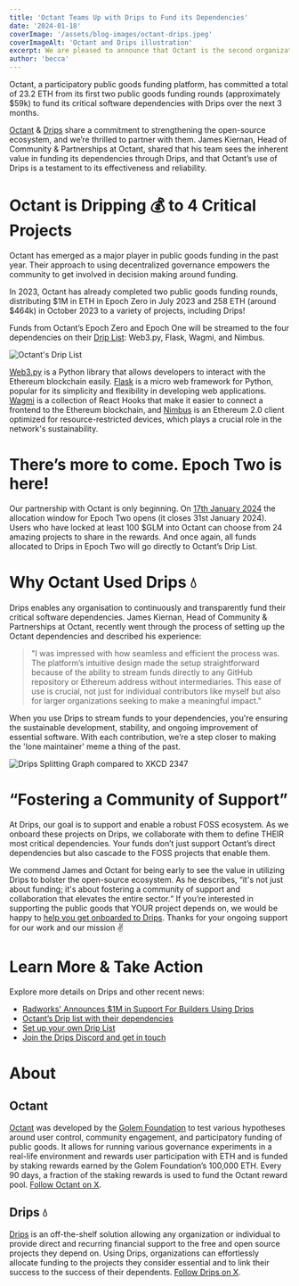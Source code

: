 ```yaml
---
title: 'Octant Teams Up with Drips to Fund its Dependencies'
date: '2024-01-18'
coverImage: '/assets/blog-images/octant-drips.jpeg'
coverImageAlt: 'Octant and Drips illustration'
excerpt: We are pleased to announce that Octant is the second organization to commit to fund its critical software dependencies with Drips.
author: 'becca'
---
```


Octant, a participatory public goods funding platform, has committed a total of 23.2 ETH from its first two public goods funding rounds (approximately $59k) to fund its critical software dependencies with Drips over the next 3 months.

[Octant](https://octant.build/) & [Drips](https://drips.network/) share a commitment to strengthening the open-source ecosystem, and we’re thrilled to partner with them. James Kiernan, Head of Community & Partnerships at Octant, shared that his team sees the inherent value in funding its dependencies through Drips, and that Octant’s use of Drips is a testament to its effectiveness and reliability.

# Octant is Dripping 💰 to 4 Critical Projects

Octant has emerged as a major player in public goods funding in the past year. Their approach to using decentralized governance empowers the community to get involved in decision making around funding.

In 2023, Octant has already completed two public goods funding rounds, distributing $1M in ETH in Epoch Zero in July 2023 and 258 ETH (around $464k) in October 2023 to a variety of projects, including Drips!

Funds from Octant’s Epoch Zero and Epoch One will be streamed to the four dependencies on their [Drip List](https://www.drips.network/app/drip-lists/30178668158349445547603108732480118476541651095408979232800331391215): Web3.py, Flask, Wagmi, and Nimbus.

![Octant's Drip List](/assets/blog-images/octant-dl.png)

[Web3.py](https://github.com/ethereum/web3.py) is a Python library that allows developers to interact with the Ethereum blockchain easily. [Flask](https://www.drips.network/external/https%3A%2F%2Fgithub.com%2Fpallets%2Fflask) is a micro web framework for Python, popular for its simplicity and flexibility in developing web applications. [Wagmi](https://www.drips.network/external/https%3A%2F%2Fgithub.com%2Fwagmi-dev%2Fwagmi) is a collection of React Hooks that make it easier to connect a frontend to the Ethereum blockchain, and [Nimbus](https://nimbus.team/) is an Ethereum 2.0 client optimized for resource-restricted devices, which plays a crucial role in the network's sustainability.

# There’s more to come. Epoch Two is here!

Our partnership with Octant is only beginning. On [17th January 2024](https://twitter.com/OctantApp/status/1747649832830071236) the allocation window for Epoch Two opens (it closes 31st January 2024). Users who have locked at least 100 $GLM into Octant can choose from 24 amazing projects to share in the rewards. And once again, all funds allocated to Drips in Epoch Two will go directly to Octant’s Drip List.

# Why Octant Used Drips 💧

Drips enables any organisation to continuously and transparently fund their critical software dependencies. James Kiernan, Head of Community & Partnerships at Octant, recently went through the process of setting up the Octant dependencies and described his experience:

> "I was impressed with how seamless and efficient the process was. The platform’s intuitive design made the setup straightforward because of the ability to stream funds directly to any GitHub repository or Ethereum address without intermediaries. This ease of use is crucial, not just for individual contributors like myself but also for larger organizations seeking to make a meaningful impact."

When you use Drips to stream funds to your dependencies, you're ensuring the sustainable development, stability, and ongoing improvement of essential software. With each contribution, we’re a step closer to making the 'lone maintainer' meme a thing of the past.

![Drips Splitting Graph compared to XKCD 2347](/assets/blog-images/dependency-comic.png)

# “Fostering a Community of Support”

At Drips, our goal is to support and enable a robust FOSS ecosystem. As we onboard these projects on Drips, we collaborate with them to define THEIR most critical dependencies. Your funds don’t just support Octant’s direct dependencies but also cascade to the FOSS projects that enable them.

We commend James and Octant for being early to see the value in utilizing Drips to bolster the open-source ecosystem. As he describes, “it's not just about funding; it's about fostering a community of support and collaboration that elevates the entire sector.“
If you’re interested in supporting the public goods that YOUR project depends on, we would be happy to [help you get onboarded to Drips](https://discord.gg/6cCKKSW2De). Thanks for your ongoing support for our work and our mission ✌️

# Learn More & Take Action

Explore more details on Drips and other recent news:

- [Radworks' Announces $1M in Support For Builders Using Drips](https://www.drips.network/blog/posts/radworks-gives-1m-to-foss-dependencies-with-drips)
- [Octant’s Drip list with their dependencies](https://www.drips.network/app/drip-lists/30178668158349445547603108732480118476541651095408979232800331391215)
- [Set up your own Drip List](https://docs.drips.network/support-your-dependencies/overview)
- [Join the Drips Discord and get in touch](https://discord.gg/6cCKKSW2De)

# About

## Octant

[Octant](https://octant.build/) was developed by the [Golem Foundation](https://golem.foundation/) to test various hypotheses around user control, community engagement, and participatory funding of public goods. It allows for running various governance experiments in a real-life environment and rewards user participation with ETH and is funded by staking rewards earned by the Golem Foundation’s 100,000 ETH. Every 90 days, a fraction of the staking rewards is used to fund the Octant reward pool. [Follow Octant on X](https://twitter.com/OctantApp).

## Drips 💧

[Drips](https://drips.network/) is an off-the-shelf solution allowing any organization or individual to provide direct and recurring financial support to the free and open source projects they depend on. Using Drips, organizations can effortlessly allocate funding to the projects they consider essential and to link their success to the success of their dependents. [Follow Drips on X](https://twitter.com/dripsnetwork).
